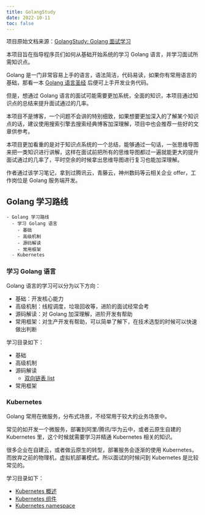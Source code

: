 ```yaml
---
title: GolangStudy
date: 2022-10-11
toc: false
---
```


项目原始文档来源：[GolangStudy: Golang 面试学习](https://github.com/cnymw/GolangStudy)

本项目旨在指导程序员们如何从基础开始系统的学习 Golang 语言，并学习面试所需知识点。

Golang 是一门非常容易上手的语言，语法简洁，代码易读，如果你有常用语言的基础，那看一本 [Golang 语言圣经](https://docs.hacknode.org/gopl-zh/index.html) 后便可上手开发业务代码。

但是，想通过 Golang 语言的面试可能需要更加系统，全面的知识，本项目通过知识点的总结来提升面试通过的几率。

本项目不是博客，一个问题不会讲的特别细致，如果想要更加深入的了解某个知识点的话，建议使用搜索引擎去搜索经典博客加深理解，项目中也会推荐一些好的文章供参考。

本项目更加看重的是对于知识点系统的一个总结，能够通过一句话，一张思维导图来把一类知识进行讲解，这样在面试前把所有的思维导图都过一遍就能更大的提升面试通过的几率了，平时空余的时候拿出思维导图进行复习也能加深理解。

作者通过该学习笔记，拿到过腾讯云，青藤云，神州数码等云相关企业 offer，工作岗位是 Golang 服务端开发。

## Golang 学习路线

```markmap
- Golang 学习路线
  - 学习 Golang 语言
    - 基础
    - 高级机制
    - 源码解读
    - 常用框架
  - Kubernetes
```

### 学习 Golang 语言

Golang 语言的学习可以分为以下方向：

- 基础：开发核心能力
- 高级机制：线程调度，垃圾回收等，进阶的面试经常会考
- 源码解读：对 Golang 加深理解，进阶开发有帮助
- 常用框架：对生产开发有帮助，可以简单了解下，在技术选型的时候可以快速做出判断

学习目录如下：

- 基础
- 高级机制
- 源码解读
  - [双向链表 list](https://golang-study.netlify.app/学习Golang语言/go-源码解读-双向链表list/)
- 常用框架

### Kubernetes

Golang 常用在微服务，分布式场景，不经常用于较大的业务场景中。

常见的如开发一个微服务，部署到阿里/腾讯/华为云中，或者云原生自建的 Kubernetes 里，这个时候就需要学习并精通 Kubernetes 相关的知识。

很多企业在自建云，或者做云原生的转型，部署服务会逐渐的使用 Kubernetes，而放弃之前的物理机，虚拟机部署模式。所以面试的时候问到 Kubernetes 是比较常见的。

学习目录如下：

- [Kubernetes 概述](https://golang-study.netlify.app/kubernetes/kubernetes-概述/)
- [Kubernetes 组件](https://golang-study.netlify.app/kubernetes/kubernetes-组件/)
- [Kubernetes namespace](https://golang-study.netlify.app/kubernetes/kubernetes-namespace/)
